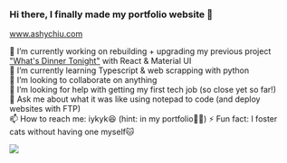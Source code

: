 ### Hi there, I finally made my portfolio website 👋

www.ashychiu.com


🔭 I’m currently working on rebuilding + upgrading my previous project ["What's Dinner Tonight"](https://whats-dinner-tonight.vercel.app/) with React & Material UI  
🌱 I’m currently learning Typescript & web scrapping with python  
👯 I’m looking to collaborate on anything  
🤔 I’m looking for help with getting my first tech job (so close yet so far!)  
💬 Ask me about what it was like using notepad to code (and deploy websites with FTP)  
📫 How to reach me: iykyk😆 (hint: in my portfolio☝🏼)
⚡ Fun fact: I foster cats without having one myself🐱  

![](https://komarev.com/ghpvc/?username=ashychiu)

<!--
**ashychiu/ashychiu** is a ✨ _special_ ✨ repository because its `README.md` (this file) appears on your GitHub profile.

Here are some ideas to get you started:

- 🔭 I’m currently working on ...
- 🌱 I’m currently learning ...
- 👯 I’m looking to collaborate on ...
- 🤔 I’m looking for help with ...
- 💬 Ask me about ...
- 📫 How to reach me: ...
- 😄 Pronouns: ...
- ⚡ Fun fact: ...
-->
